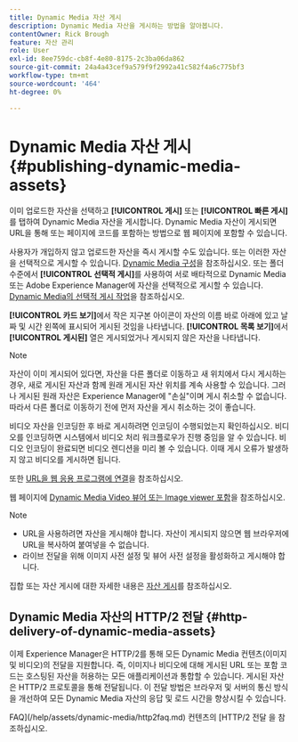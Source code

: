 ```yaml
---
title: Dynamic Media 자산 게시
description: Dynamic Media 자산을 게시하는 방법을 알아봅니다.
contentOwner: Rick Brough
feature: 자산 관리
role: User
exl-id: 8ee759dc-cb8f-4e80-8175-2c3ba06da862
source-git-commit: 24a4a43cef9a579f9f2992a41c582f4a6c775bf3
workflow-type: tm+mt
source-wordcount: '464'
ht-degree: 0%

---
```


# Dynamic Media 자산 게시 {#publishing-dynamic-media-assets}

이미 업로드한 자산을 선택하고 **[!UICONTROL 게시]** 또는 **[!UICONTROL 빠른 게시]**&#x200B;를 탭하여 Dynamic Media 자산을 게시합니다. Dynamic Media 자산이 게시되면 URL을 통해 또는 페이지에 코드를 포함하는 방법으로 웹 페이지에 포함할 수 있습니다.

사용자가 개입하지 않고 업로드한 자산을 즉시 게시할 수도 있습니다. 또는 이러한 자산을 선택적으로 게시할 수 있습니다. [Dynamic Media 구성](config-dm.md)을 참조하십시오. 또는 폴더 수준에서 **[!UICONTROL 선택적 게시]**&#x200B;를 사용하여 서로 배타적으로 Dynamic Media 또는 Adobe Experience Manager에 자산을 선택적으로 게시할 수 있습니다. [Dynamic Media의 선택적 게시 작업](/help/assets/dynamic-media/selective-publishing.md)을 참조하십시오.

**[!UICONTROL 카드 보기]**&#x200B;에서 작은 지구본 아이콘이 자산의 이름 바로 아래에 있고 날짜 및 시간 왼쪽에 표시되어 게시된 것임을 나타냅니다. **[!UICONTROL 목록 보기]**&#x200B;에서 **[!UICONTROL 게시된]** 열은 게시되었거나 게시되지 않은 자산을 나타냅니다.

>[!NOTE]
>
>자산이 이미 게시되어 있다면, 자산을 다른 폴더로 이동하고 새 위치에서 다시 게시하는 경우, 새로 게시된 자산과 함께 원래 게시된 자산 위치를 계속 사용할 수 있습니다. 그러나 게시된 원래 자산은 Experience Manager에 &quot;손실&quot;이며 게시 취소할 수 없습니다. 따라서 다른 폴더로 이동하기 전에 먼저 자산을 게시 취소하는 것이 좋습니다.

비디오 자산을 인코딩한 후 바로 게시하려면 인코딩이 수행되었는지 확인하십시오. 비디오를 인코딩하면 시스템에서 비디오 처리 워크플로우가 진행 중임을 알 수 있습니다. 비디오 인코딩이 완료되면 비디오 렌디션을 미리 볼 수 있습니다. 이때 게시 오류가 발생하지 않고 비디오를 게시하면 됩니다.

또한 [URL을 웹 응용 프로그램에 연결](linking-urls-to-yourwebapplication.md)을 참조하십시오.

웹 페이지에 [Dynamic Media Video 뷰어 또는 Image viewer 포함](embed-code.md)을 참조하십시오.

>[!NOTE]
>
>* URL을 사용하려면 자산을 게시해야 합니다. 자산이 게시되지 않으면 웹 브라우저에 URL을 복사하여 붙여넣을 수 없습니다.
>* 라이브 전달을 위해 이미지 사전 설정 및 뷰어 사전 설정을 활성화하고 게시해야 합니다.

>



집합 또는 자산 게시에 대한 자세한 내용은 [자산 게시](/help/assets/manage-digital-assets.md)를 참조하십시오.

## Dynamic Media 자산의 HTTP/2 전달 {#http-delivery-of-dynamic-media-assets}

이제 Experience Manager은 HTTP/2를 통해 모든 Dynamic Media 컨텐츠(이미지 및 비디오)의 전달을 지원합니다. 즉, 이미지나 비디오에 대해 게시된 URL 또는 포함 코드는 호스팅된 자산을 허용하는 모든 애플리케이션과 통합할 수 있습니다. 게시된 자산은 HTTP/2 프로토콜을 통해 전달됩니다. 이 전달 방법은 브라우저 및 서버의 통신 방식을 개선하여 모든 Dynamic Media 자산의 응답 및 로드 시간을 향상시킬 수 있습니다.

FAQ](/help/assets/dynamic-media/http2faq.md) 컨텐츠의 [HTTP/2 전달 을 참조하십시오.

<!--this md file used to reside under sites-administering-->
